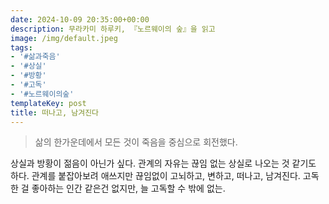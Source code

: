 ```yaml
---
date: 2024-10-09 20:35:00+00:00
description: 무라카미 하루키, 『노르웨이의 숲』을 읽고
image: /img/default.jpeg
tags:
- '#삶과죽음'
- '#상실'
- '#방황'
- '#고독'
- '#노르웨이의숲'
templateKey: post
title: 떠나고, 남겨진다
---
```


>삶의 한가운데에서 모든 것이 죽음을 중심으로 회전했다.

상실과 방황이 젊음이 아닌가 싶다. 관계의 자유는 끊임 없는 상실로 나오는 것 같기도 하다. 관계를 붙잡아보려 애쓰지만 끊임없이 고뇌하고, 변하고, 떠나고, 남겨진다. 고독한 걸 좋아하는 인간 같은건 없지만, 늘 고독할 수 밖에 없는.